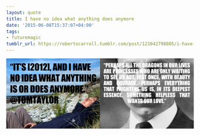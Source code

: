 ```yaml
---
layout: quote
title: I have no idea what anything does anymore
date: '2015-06-08T15:37:07+04:00'
tags:
- futuremagic
tumblr_url: https://robertocarroll.tumblr.com/post/121042798805/i-have-no-idea-what-anything-does-anymore
---
```

<img src="/images/quotes/tumblr_npn55vdAyB1u0ytjpo1_1280.jpg"/>
